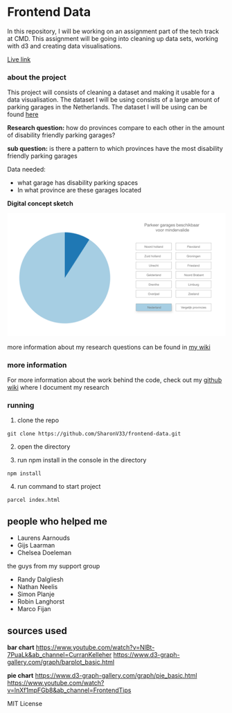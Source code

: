 # Frontend Data

In this repository, I will be working on an assignment part of the tech track at CMD. This assignment will 
be going into cleaning up data sets, working with d3 and creating data visualisations.

[Live link](https://frontend-three-rouge.vercel.app/)

### about the project

This project will consists of cleaning a dataset and making it usable for a data visualisation. The dataset I will be using consists of
a large amount of parking garages in the Netherlands. The dataset I will be using can be found [here](https://npropendata.rdw.nl/) 

**Research question:** how do provinces compare to each other in the amount of disability friendly parking garages?

**sub question:** is there a pattern to which provinces have the most disability friendly parking garages

Data needed:
* what garage has disability parking spaces 
* In what province are these garages located

**Digital concept sketch**

<img src="https://github.com/SharonV33/frontend-data/blob/main/wiki%20images/digital001.png" width="600" />


more information about my research questions can be found in [my wiki](https://github.com/SharonV33/frontend-data/wiki/Interesting-insights-in-the-RDW-dataset)

### more information

For more information about the work behind the code, check out my [github wiki](https://github.com/SharonV33/frontend-data/wiki) where I document my research


### running

1. clone the repo
  ```
  git clone https://github.com/SharonV33/frontend-data.git
  ```

2. open the directory

3. run npm install in the console in the directory
```
npm install
```

4. run command to start project
```
parcel index.html
```


## people who helped me
* Laurens Aarnouds
* Gijs Laarman
* Chelsea Doeleman


the guys from my support group
* Randy Dalgliesh
* Nathan Neelis
* Simon Planje
* Robin Langhorst
* Marco Fijan

## sources used
**bar chart**
https://www.youtube.com/watch?v=NlBt-7PuaLk&ab_channel=CurranKelleher
https://www.d3-graph-gallery.com/graph/barplot_basic.html

**pie chart**
https://www.d3-graph-gallery.com/graph/pie_basic.html
https://www.youtube.com/watch?v=lnXf1mpFGb8&ab_channel=FrontendTips


MIT License

